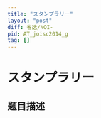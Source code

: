 ```yaml
---
title: "スタンプラリー"
layout: "post"
diff: 省选/NOI-
pid: AT_joisc2014_g
tag: []
---
```


# スタンプラリー

## 题目描述

[problemUrl]: https://atcoder.jp/contests/joisc2014/tasks/joisc2014_g



